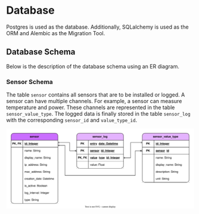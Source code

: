 # Database

Postgres is used as the database. Additionally, SQLalchemy is used as the ORM and Alembic as the Migration Tool.

## Database Schema

Below is the description of the database schema using an ER diagram.

### Sensor Schema

The table `sensor` contains all sensors that are to be installed or logged. A sensor can have multiple channels. For example, a sensor can measure temperature and power. These channels are represented in the table `sensor_value_type`. The logged data is finally stored in the table `sensor_log` with the corresponding `sensor_id` and `value_type_id`.

![ER-Diagram-Sensor](./img/er_diagram_sensor.svg)
